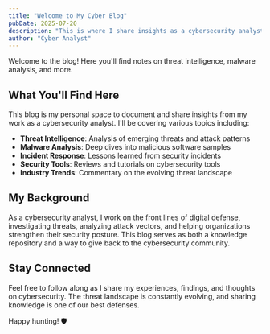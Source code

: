 ```yaml
---
title: "Welcome to My Cyber Blog"
pubDate: 2025-07-20
description: "This is where I share insights as a cybersecurity analyst."
author: "Cyber Analyst"
---
```


Welcome to the blog! Here you'll find notes on threat intelligence, malware analysis, and more.

## What You'll Find Here

This blog is my personal space to document and share insights from my work as a cybersecurity analyst. I'll be covering various topics including:

- **Threat Intelligence**: Analysis of emerging threats and attack patterns
- **Malware Analysis**: Deep dives into malicious software samples
- **Incident Response**: Lessons learned from security incidents
- **Security Tools**: Reviews and tutorials on cybersecurity tools
- **Industry Trends**: Commentary on the evolving threat landscape

## My Background

As a cybersecurity analyst, I work on the front lines of digital defense, investigating threats, analyzing attack vectors, and helping organizations strengthen their security posture. This blog serves as both a knowledge repository and a way to give back to the cybersecurity community.

## Stay Connected

Feel free to follow along as I share my experiences, findings, and thoughts on cybersecurity. The threat landscape is constantly evolving, and sharing knowledge is one of our best defenses.

Happy hunting! 🛡️